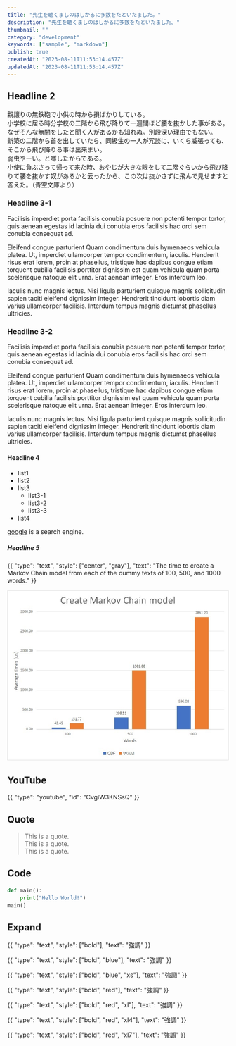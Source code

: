 ```yaml
---
title: "先生を聴くましのはしかるに多数をたといたました。"
description: "先生を聴くましのはしかるに多数をたといたました。"
thumbnail: ""
category: "development"
keywords: ["sample", "markdown"]
publish: true
createdAt: "2023-08-11T11:53:14.457Z"
updatedAt: "2023-08-11T11:53:14.457Z"
---
```


## Headline 2

親譲りの無鉄砲で小供の時から損ばかりしている。  
小学校に居る時分学校の二階から飛び降りて一週間ほど腰を抜かした事がある。  
なぜそんな無闇をしたと聞く人があるかも知れぬ。別段深い理由でもない。  
新築の二階から首を出していたら、同級生の一人が冗談に、いくら威張っても、そこから飛び降りる事は出来まい。  
弱虫やーい。と囃したからである。  
小使に負ぶさって帰って来た時、おやじが大きな眼をして二階ぐらいから飛び降りて腰を抜かす奴があるかと云ったから、この次は抜かさずに飛んで見せますと答えた。（青空文庫より）

### Headline 3-1

Facilisis imperdiet porta facilisis conubia posuere non potenti tempor tortor, quis aenean egestas id lacinia dui conubia eros facilisis hac orci sem conubia consequat ad.

Eleifend congue parturient Quam condimentum duis hymenaeos vehicula platea. Ut, imperdiet ullamcorper tempor condimentum, iaculis. Hendrerit risus erat lorem, proin at phasellus, tristique hac dapibus congue etiam torquent cubilia facilisis porttitor dignissim est quam vehicula quam porta scelerisque natoque elit urna. Erat aenean integer. Eros interdum leo.

Iaculis nunc magnis lectus. Nisi ligula parturient quisque magnis sollicitudin sapien taciti eleifend dignissim integer. Hendrerit tincidunt lobortis diam varius ullamcorper facilisis. Interdum tempus magnis dictumst phasellus ultricies.

### Headline 3-2

Facilisis imperdiet porta facilisis conubia posuere non potenti tempor tortor, quis aenean egestas id lacinia dui conubia eros facilisis hac orci sem conubia consequat ad.

Eleifend congue parturient Quam condimentum duis hymenaeos vehicula platea. Ut, imperdiet ullamcorper tempor condimentum, iaculis. Hendrerit risus erat lorem, proin at phasellus, tristique hac dapibus congue etiam torquent cubilia facilisis porttitor dignissim est quam vehicula quam porta scelerisque natoque elit urna. Erat aenean integer. Eros interdum leo.

Iaculis nunc magnis lectus. Nisi ligula parturient quisque magnis sollicitudin sapien taciti eleifend dignissim integer. Hendrerit tincidunt lobortis diam varius ullamcorper facilisis. Interdum tempus magnis dictumst phasellus ultricies.

#### Headline 4

- list1
- list2
- list3
  - list3-1
  - list3-2
  - list3-3
- list4

[google](http://www.google.com) is a search engine.

##### Headline 5

{{
  "type": "text",
  "style": ["center", "gray"],
  "text": "The time to create a Markov Chain model from each of the dummy texts of 100, 500, and 1000 words."
}}

![image](https://raw.githubusercontent.com/ichi-h/markov_rs/main/imgs/create_model.jpg)

## YouTube

{{ "type": "youtube", "id": "CvglW3KNSsQ" }}

## Quote

> This is a quote.  
> This is a quote.  
> This is a quote.

## Code

```python
def main():
    print("Hello World!")
main()
```

## Expand

{{ "type": "text", "style": ["bold"], "text": "強調" }}

{{ "type": "text", "style": ["bold", "blue"], "text": "強調" }}

{{ "type": "text", "style": ["bold", "blue", "xs"], "text": "強調" }}

{{ "type": "text", "style": ["bold", "red"], "text": "強調" }}

{{ "type": "text", "style": ["bold", "red", "xl"], "text": "強調" }}

{{ "type": "text", "style": ["bold", "red", "xl4"], "text": "強調" }}

{{ "type": "text", "style": ["bold", "red", "xl7"], "text": "強調" }}
